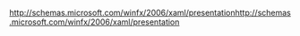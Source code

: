 <span data-ttu-id="ab2ae-101">http://schemas.microsoft.com/winfx/2006/xaml/presentation</span><span class="sxs-lookup"><span data-stu-id="ab2ae-101">http://schemas.microsoft.com/winfx/2006/xaml/presentation</span></span>